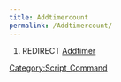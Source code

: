 ```yaml
---
title: Addtimercount
permalink: /Addtimercount/
---
```


1.  REDIRECT [Addtimer](/Addtimer "wikilink")

[Category:Script_Command](/Category:Script_Command "wikilink")